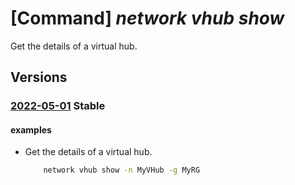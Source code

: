 # [Command] _network vhub show_

Get the details of a virtual hub.

## Versions

### [2022-05-01](/Resources/mgmt-plane/L3N1YnNjcmlwdGlvbnMve30vcmVzb3VyY2Vncm91cHMve30vcHJvdmlkZXJzL21pY3Jvc29mdC5uZXR3b3JrL3ZpcnR1YWxodWJzL3t9/2022-05-01.xml) **Stable**

<!-- mgmt-plane /subscriptions/{}/resourcegroups/{}/providers/microsoft.network/virtualhubs/{} 2022-05-01 -->

#### examples

- Get the details of a virtual hub.
    ```bash
        network vhub show -n MyVHub -g MyRG
    ```
